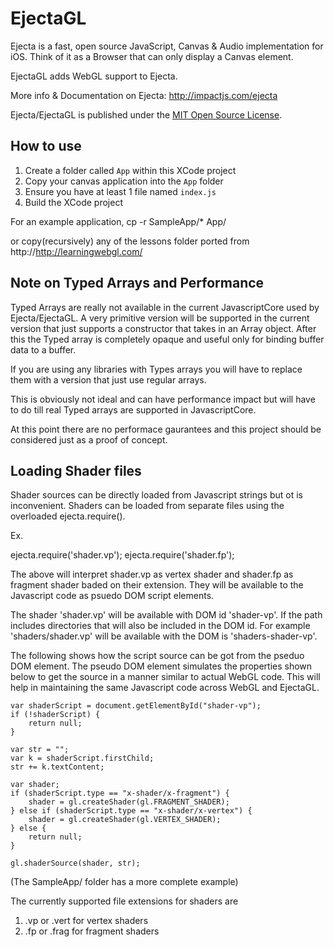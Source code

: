 # EjectaGL

Ejecta is a fast, open source JavaScript, Canvas & Audio implementation for iOS. Think of it as a Browser that can only display a Canvas element.

EjectaGL adds WebGL support to Ejecta.

More info & Documentation on Ejecta: http://impactjs.com/ejecta

Ejecta/EjectaGL is published under the [MIT Open Source License](http://opensource.org/licenses/mit-license.php).


## How to use

1. Create a folder called `App` within this XCode project
2. Copy your canvas application into the `App` folder
3. Ensure you have at least 1 file named `index.js`
4. Build the XCode project

For an example application, 
  cp -r SampleApp/* App/

or copy(recursively) any of the lessons folder ported from http://http://learningwebgl.com/ 

## Note on Typed Arrays and Performance
Typed Arrays are really not available in the current JavascriptCore used by Ejecta/EjectaGL. A very primitive version will be supported in the current version that just supports a constructor that takes in an Array object. After this the Typed array is completely opaque and useful only for binding buffer data to a buffer.

If you are using any libraries with Types arrays you will have to replace them with a version that just use regular arrays.

This is obviously not ideal and can have performance impact but will have to do till real Typed arrays are supported in JavascriptCore. 

At this point there are no performace gaurantees and this project should be considered just as a proof of concept.

## Loading Shader files
Shader sources can be directly loaded from Javascript strings but ot is inconvenient. Shaders can be loaded from separate files using the overloaded ejecta.require().

Ex.
 
   ejecta.require('shader.vp');
   ejecta.require('shader.fp');

The above will interpret shader.vp as vertex shader and shader.fp as fragment shader baded on their extension. They will be available to the Javascript code as psuedo DOM script elements.

The shader 'shader.vp' will be available with DOM id 'shader-vp'. If the path includes directories that will also be included in the DOM id. For example 'shaders/shader.vp' will be available with the DOM is 'shaders-shader-vp'.

The following shows how the script source can be got from the pseduo DOM element. The pseudo DOM element simulates the properties shown below to get the source in a manner similar to actual WebGL code. This will help in maintaining the same Javascript code across WebGL and EjectaGL.
    
    var shaderScript = document.getElementById("shader-vp");
    if (!shaderScript) {
        return null;
    }
    
    var str = "";
    var k = shaderScript.firstChild;
    str += k.textContent;
    
    var shader;
    if (shaderScript.type == "x-shader/x-fragment") {
        shader = gl.createShader(gl.FRAGMENT_SHADER);
    } else if (shaderScript.type == "x-shader/x-vertex") {
        shader = gl.createShader(gl.VERTEX_SHADER);
    } else {
        return null;
    }
    
    gl.shaderSource(shader, str);

(The SampleApp/ folder has a more complete example)

The currently supported file extensions for shaders are

1. .vp or .vert for vertex shaders
2. .fp or .frag for fragment shaders 
